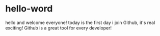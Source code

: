 # hello-word
hello and welcome everyone!
today is the first day i join Github, it's real exciting!
Github is a great tool for every developer!
